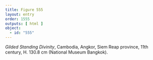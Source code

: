 ```yaml
---
title: Figure 555
layout: entry
order: 1555
outputs: [ html ]
object:
  - id: "555"
---
```


*Gilded Standing Divinity*, Cambodia, Angkor, Siem Reap province, 11th century, H. 130.8 cm (National Museum Bangkok).
